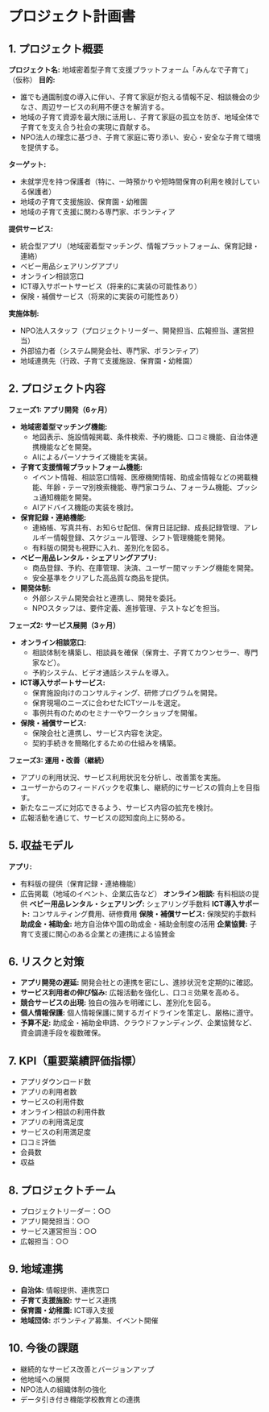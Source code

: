 # プロジェクト計画書

## 1. プロジェクト概要
**プロジェクト名:** 地域密着型子育て支援プラットフォーム「みんなで子育て」（仮称）
**目的:**
*   誰でも通園制度の導入に伴い、子育て家庭が抱える情報不足、相談機会の少なさ、周辺サービスの利用不便さを解消する。
*   地域の子育て資源を最大限に活用し、子育て家庭の孤立を防ぎ、地域全体で子育てを支え合う社会の実現に貢献する。
*   NPO法人の理念に基づき、子育て家庭に寄り添い、安心・安全な子育て環境を提供する。

**ターゲット:**
*   未就学児を持つ保護者（特に、一時預かりや短時間保育の利用を検討している保護者）
*   地域の子育て支援施設、保育園・幼稚園
*   地域の子育て支援に関わる専門家、ボランティア

**提供サービス:**
*   統合型アプリ（地域密着型マッチング、情報プラットフォーム、保育記録・連絡）
*   ベビー用品シェアリングアプリ
*   オンライン相談窓口
*   ICT導入サポートサービス（将来的に実装の可能性あり）
*   保険・補償サービス（将来的に実装の可能性あり）

**実施体制:**
*   NPO法人スタッフ（プロジェクトリーダー、開発担当、広報担当、運営担当）
*   外部協力者（システム開発会社、専門家、ボランティア）
*   地域連携先（行政、子育て支援施設、保育園・幼稚園）

## 2. プロジェクト内容
**フェーズ1: アプリ開発（6ヶ月）**
*   **地域密着型マッチング機能:**
    *   地図表示、施設情報掲載、条件検索、予約機能、口コミ機能、自治体連携機能などを開発。
    *   AIによるパーソナライズ機能を実装。
*   **子育て支援情報プラットフォーム機能:**
    *   イベント情報、相談窓口情報、医療機関情報、助成金情報などの掲載機能、年齢・テーマ別検索機能、専門家コラム、フォーラム機能、プッシュ通知機能を開発。
    *   AIアドバイス機能の実装を検討。
*   **保育記録・連絡機能:**
    *   連絡帳、写真共有、お知らせ配信、保育日誌記録、成長記録管理、アレルギー情報登録、スケジュール管理、シフト管理機能を開発。
    *   有料版の開発も視野に入れ、差別化を図る。
*   **ベビー用品レンタル・シェアリングアプリ:**
    *   商品登録、予約、在庫管理、決済、ユーザー間マッチング機能を開発。
    *   安全基準をクリアした高品質な商品を提供。
*   **開発体制:**
    *   外部システム開発会社と連携し、開発を委託。
    *   NPOスタッフは、要件定義、進捗管理、テストなどを担当。

**フェーズ2: サービス展開（3ヶ月）**
*   **オンライン相談窓口:**
    *   相談体制を構築し、相談員を確保（保育士、子育てカウンセラー、専門家など）。
    *   予約システム、ビデオ通話システムを導入。
*   **ICT導入サポートサービス:**
    *   保育施設向けのコンサルティング、研修プログラムを開発。
    *   保育現場のニーズに合わせたICTツールを選定。
    *   事例共有のためのセミナーやワークショップを開催。
*   **保険・補償サービス:**
    *   保険会社と連携し、サービス内容を決定。
    *   契約手続きを簡略化するための仕組みを構築。

**フェーズ3: 運用・改善（継続）**
*   アプリの利用状況、サービス利用状況を分析し、改善策を実施。
*   ユーザーからのフィードバックを収集し、継続的にサービスの質向上を目指す。
*   新たなニーズに対応できるよう、サービス内容の拡充を検討。
*   広報活動を通じて、サービスの認知度向上に努める。

## 5. 収益モデル
**アプリ:**
*   有料版の提供（保育記録・連絡機能）
*   広告掲載（地域のイベント、企業広告など）
**オンライン相談:** 有料相談の提供
**ベビー用品レンタル・シェアリング:** シェアリング手数料
**ICT導入サポート:** コンサルティング費用、研修費用
**保険・補償サービス:** 保険契約手数料
**助成金・補助金:** 地方自治体や国の助成金・補助金制度の活用
**企業協賛:** 子育て支援に関心のある企業との連携による協賛金

## 6. リスクと対策
*   **アプリ開発の遅延:** 開発会社との連携を密にし、進捗状況を定期的に確認。
*   **サービス利用者の伸び悩み:** 広報活動を強化し、口コミ効果を高める。
*   **競合サービスの出現:** 独自の強みを明確にし、差別化を図る。
*   **個人情報保護:** 個人情報保護に関するガイドラインを策定し、厳格に遵守。
*   **予算不足:** 助成金・補助金申請、クラウドファンディング、企業協賛など、資金調達手段を複数確保。

## 7. KPI（重要業績評価指標）
*   アプリダウンロード数
*   アプリの利用者数
*   サービスの利用件数
*   オンライン相談の利用件数
*   アプリの利用満足度
*   サービスの利用満足度
*   口コミ評価
*   会員数
*   収益

## 8. プロジェクトチーム
*   プロジェクトリーダー：○○
*   アプリ開発担当：○○
*   サービス運営担当：○○
*   広報担当：○○

## 9. 地域連携
*   **自治体:** 情報提供、連携窓口
*   **子育て支援施設:** サービス連携
*   **保育園・幼稚園:** ICT導入支援
*   **地域団体:** ボランティア募集、イベント開催

## 10. 今後の課題
*   継続的なサービス改善とバージョンアップ
*   他地域への展開
*   NPO法人の組織体制の強化
*   データ引き付き機能学校教育との連携

